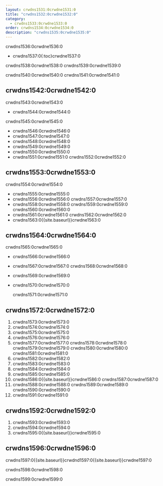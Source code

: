 ```yaml
---
layout: crwdns1531:0crwdne1531:0
title: "crwdns1532:0crwdne1532:0"
category:
  - crwdns1533:0crwdne1533:0
order: crwdns1534:0crwdne1534:0
description: "crwdns1535:0crwdne1535:0"
---
```

crwdns1536:0crwdne1536:0

* crwdns1537:0{:toc}crwdne1537:0

crwdns1538:0crwdne1538:0 crwdns1539:0crwdne1539:0

crwdns1540:0crwdne1540:0 crwdns1541:0crwdne1541:0

## crwdns1542:0crwdne1542:0

crwdns1543:0crwdne1543:0

* crwdns1544:0crwdne1544:0

crwdns1545:0crwdne1545:0

* crwdns1546:0crwdne1546:0
* crwdns1547:0crwdne1547:0
* crwdns1548:0crwdne1548:0
* crwdns1549:0crwdne1549:0
* crwdns1550:0crwdne1550:0
* crwdns1551:0crwdne1551:0 crwdns1552:0crwdne1552:0

## crwdns1553:0crwdne1553:0

crwdns1554:0crwdne1554:0

* crwdns1555:0crwdne1555:0
* crwdns1556:0crwdne1556:0 crwdns1557:0crwdne1557:0
* crwdns1558:0crwdne1558:0 crwdns1559:0crwdne1559:0 crwdns1560:0crwdne1560:0
* crwdns1561:0crwdne1561:0 crwdns1562:0crwdne1562:0
* crwdns1563:0{{site.baseurl}}crwdne1563:0

<!--- Check whether the ACL needs to be more open so the services/build can download build images -->

## crwdns1564:0crwdne1564:0

crwdns1565:0crwdne1565:0

* crwdns1566:0crwdne1566:0
* crwdns1567:0crwdne1567:0 crwdns1568:0crwdne1568:0
* crwdns1569:0crwdne1569:0
* crwdns1570:0crwdne1570:0

    crwdns1571:0crwdne1571:0
    

## crwdns1572:0crwdne1572:0

1. crwdns1573:0crwdne1573:0
2. crwdns1574:0crwdne1574:0
3. crwdns1575:0crwdne1575:0 
4. crwdns1576:0crwdne1576:0
5. crwdns1577:0crwdne1577:0 crwdns1578:0crwdne1578:0 crwdns1579:0crwdne1579:0 crwdns1580:0crwdne1580:0 crwdns1581:0crwdne1581:0 
6. crwdns1582:0crwdne1582:0
7. crwdns1583:0crwdne1583:0
8. crwdns1584:0crwdne1584:0
9. crwdns1585:0crwdne1585:0
10. crwdns1586:0{{site.baseurl}}crwdne1586:0 crwdns1587:0crwdne1587:0
11. crwdns1588:0crwdne1588:0 crwdns1589:0crwdne1589:0 crwdns1590:0crwdne1590:0
12. crwdns1591:0crwdne1591:0

## crwdns1592:0crwdne1592:0

1. crwdns1593:0crwdne1593:0
2. crwdns1594:0crwdne1594:0
3. crwdns1595:0{{site.baseurl}}crwdne1595:0

## crwdns1596:0crwdne1596:0

crwdns1597:0{{site.baseurl}}crwdnd1597:0{{site.baseurl}}crwdne1597:0

crwdns1598:0crwdne1598:0

crwdns1599:0crwdne1599:0